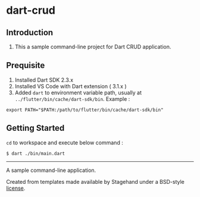 # dart-crud

## Introduction 
1. This a sample command-line project for Dart CRUD application.

## Prequisite 
1. Installed Dart SDK 2.3.x
2. Installed VS Code with Dart extension ( 3.1.x )
3. Added `dart` to environment variable path, usually at `../flutter/bin/cache/dart-sdk/bin`. Example :
```
export PATH="$PATH:/path/to/flutter/bin/cache/dart-sdk/bin"
```


## Getting Started 

`cd` to workspace and execute below command :
```
$ dart ./bin/main.dart
```

---

A sample command-line application.

Created from templates made available by Stagehand under a BSD-style
[license](https://github.com/dart-lang/stagehand/blob/master/LICENSE).
